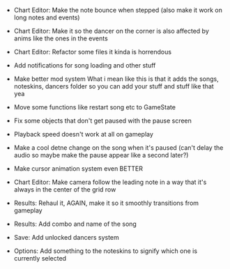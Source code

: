 - Chart Editor: Make the note bounce when stepped (also make it work on long notes and events)
- Chart Editor: Make it so the dancer on the corner is also affected by anims like the ones in the events 
- Chart Editor: Refactor some files it kinda is horrendous

- Add notifications for song loading and other stuff
- Make better mod system
    What i mean like this is that it adds the songs, noteskins, dancers folder so you can add your stuff and stuff like that yea
- Move some functions like restart song etc to GameState
- Fix some objects that don't get paused with the pause screen
- Playback speed doesn't work at all on gameplay

- Make a cool detne change on the song when it's paused (can't delay the audio so maybe make the pause appear like a second later?)
- Make cursor animation system even BETTER

- Chart Editor: Make camera follow the leading note in a way that it's always in the center of the grid row

- Results: Rehaul it, AGAIN, make it so it smoothly transitions from gameplay
- Results: Add combo and name of the song

- Save: Add unlocked dancers system
- Options: Add something to the noteskins to signify which one is currently selected